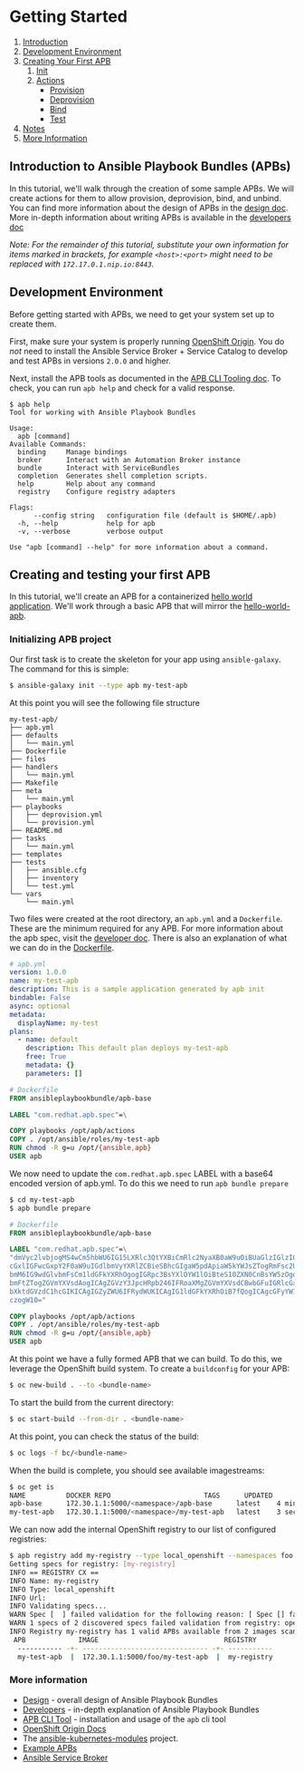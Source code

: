 # Getting Started

1. [Introduction](#introduction-to-ansible-playbook-bundles-apbs)
1. [Development Environment](#development-environment)
1. [Creating Your First APB](#creating-your-first-apb)
    1. [Init](#using-apb-init)
    1. [Actions](#actions)
        * [Provision](#provision)
        * [Deprovision](#deprovision)
        * [Bind](#bind)
        * [Test](#test)
1. [Notes](#notes)
1. [More Information](#more-information)

## Introduction to Ansible Playbook Bundles (APBs)

In this tutorial, we'll walk through the creation of some sample APBs.  We will create actions for them to allow provision, deprovision, bind, and unbind.  You can find more information about the design of APBs in the [design doc](https://github.com/fusor/ansible-playbook-bundle/blob/master/docs/design.md).  More in-depth information about writing APBs is available in the [developers doc](developers.md)

*Note:  For the remainder of this tutorial, substitute your own information for items marked in brackets, for example `<host>:<port>` might need to be replaced with `172.17.0.1.nip.io:8443`.*

## Development Environment

Before getting started with APBs, we need to get your system set up to create them.

First, make sure your system is properly running [OpenShift Origin](https://www.openshift.org/). You do *not* need to install the Ansible Service Broker + Service Catalog to develop and test APBs in versions `2.0.0` and higher.

Next, install the APB tools as documented in the [APB CLI Tooling doc](https://github.com/automationbroker/apb/blob/master/docs/apb_cli.md#installing-the-apb-tool).  To check, you can run `apb help` and check for a valid response.
```
$ apb help
Tool for working with Ansible Playbook Bundles

Usage:                                                                
  apb [command]
Available Commands:
  binding     Manage bindings
  broker      Interact with an Automation Broker instance
  bundle      Interact with ServiceBundles
  completion  Generates shell completion scripts.
  help        Help about any command
  registry    Configure registry adapters

Flags:
      --config string   configuration file (default is $HOME/.apb)
  -h, --help            help for apb
  -v, --verbose         verbose output

Use "apb [command] --help" for more information about a command.
```

## Creating and testing your first APB
In this tutorial, we'll create an APB for a containerized [hello world application](https://hub.docker.com/r/ansibleplaybookbundle/hello-world/).  We'll work through a basic APB that will mirror the [hello-world-apb](https://github.com/ansibleplaybookbundle/hello-world-apb).

### Initializing APB project
Our first task is to create the skeleton for your app using `ansible-galaxy`.  The command for this is simple:
```bash
$ ansible-galaxy init --type apb my-test-apb
```
At this point you will see the following file structure
```
my-test-apb/
├── apb.yml
├── defaults
│   └── main.yml
├── Dockerfile
├── files
├── handlers
│   └── main.yml
├── Makefile
├── meta
│   └── main.yml
├── playbooks
│   ├── deprovision.yml
│   └── provision.yml
├── README.md
├── tasks
│   └── main.yml
├── templates
├── tests
│   ├── ansible.cfg
│   ├── inventory
│   └── test.yml
└── vars
    └── main.yml
```
Two files were created at the root directory, an `apb.yml` and a `Dockerfile`.  These are the minimum required for any APB.  For more information about the apb spec, visit the [developer doc](developers.md#apb-spec-file).  There is also an explanation of what we can do in the [Dockerfile](developers.md#dockerfile).
```yaml
# apb.yml
version: 1.0.0
name: my-test-apb
description: This is a sample application generated by apb init
bindable: False
async: optional
metadata:
  displayName: my-test
plans:
  - name: default
    description: This default plan deploys my-test-apb
    free: True
    metadata: {}
    parameters: []
```
```dockerfile
# Dockerfile
FROM ansibleplaybookbundle/apb-base

LABEL "com.redhat.apb.spec"=\

COPY playbooks /opt/apb/actions
COPY . /opt/ansible/roles/my-test-apb
RUN chmod -R g=u /opt/{ansible,apb}
USER apb
```

We now need to update the `com.redhat.apb.spec` LABEL with a base64 encoded version of apb.yml. To do this we need to run `apb bundle prepare`
```bash
$ cd my-test-apb
$ apb bundle prepare
```

```dockerfile
# Dockerfile
FROM ansibleplaybookbundle/apb-base

LABEL "com.redhat.apb.spec"=\
"dmVyc2lvbjogMS4wCm5hbWU6IG15LXRlc3QtYXBiCmRlc2NyaXB0aW9uOiBUaGlzIGlzIGEgc2Ft\
cGxlIGFwcGxpY2F0aW9uIGdlbmVyYXRlZCBieSBhcGIgaW5pdApiaW5kYWJsZTogRmFsc2UKYXN5\
bmM6IG9wdGlvbmFsCm1ldGFkYXRhOgogIGRpc3BsYXlOYW1lOiBteS10ZXN0CnBsYW5zOgogIC0g\
bmFtZTogZGVmYXVsdAogICAgZGVzY3JpcHRpb246IFRoaXMgZGVmYXVsdCBwbGFuIGRlcGxveXMg\
bXktdGVzdC1hcGIKICAgIGZyZWU6IFRydWUKICAgIG1ldGFkYXRhOiB7fQogICAgcGFyYW1ldGVy\
czogW10="

COPY playbooks /opt/apb/actions
COPY . /opt/ansible/roles/my-test-apb
RUN chmod -R g=u /opt/{ansible,apb}
USER apb
```

At this point we have a fully formed APB that we can build. To do this, we leverage the OpenShift build system. To create a `buildconfig` for your APB:
```bash
$ oc new-build . --to <bundle-name>
```

To start the build from the current directory:
```bash
$ oc start-build --from-dir . <bundle-name>
```

At this point, you can check the status of the build:
```bash
$ oc logs -f bc/<bundle-name>
```

When the build is complete, you should see available imagestreams:
```bash
$ oc get is                    
NAME          DOCKER REPO                       TAGS      UPDATED     
apb-base      172.30.1.1:5000/<namespace>/apb-base      latest    4 minutes ago
my-test-apb   172.30.1.1:5000/<namespace>/my-test-apb   latest    3 seconds ago
```

We can now add the internal OpenShift registry to our list of configured registries:
```bash
$ apb registry add my-registry --type local_openshift --namespaces foo
Getting specs for registry: [my-registry]
INFO == REGISTRY CX ==                            
INFO Name: my-registry                            
INFO Type: local_openshift                        
INFO Url:                                         
INFO Validating specs...                          
WARN Spec [  ] failed validation for the following reason: [ Spec [] failed version validation ]. It will not be made available. 
WARN 1 specs of 2 discovered specs failed validation from registry: openshift-registry 
INFO Registry my-registry has 1 valid APBs available from 2 images scanned 
 APB             IMAGE                               REGISTRY    
  ----------- -+- ------------------------------- -+- ----------- 
  my-test-apb  |  172.30.1.1:5000/foo/my-test-apb  |  my-registry 
```
### More information
* [Design](design.md) - overall design of Ansible Playbook Bundles
* [Developers](developers.md) - in-depth explanation of Ansible Playbook Bundles
* [APB CLI Tool](apb_cli.md) - installation and usage of the `apb` cli tool
* [OpenShift Origin Docs](https://docs.openshift.org/latest/welcome/index.html)
* The [ansible-kubernetes-modules](https://github.com/ansible/ansible-kubernetes-modules) project.
* [Example APBs](https://github.com/fusor/apb-examples)
* [Ansible Service Broker](https://github.com/openshift/ansible-service-broker)
